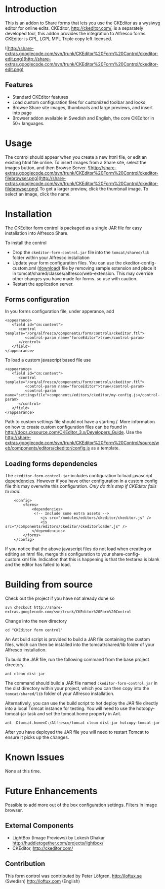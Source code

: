 # Introduction #
This is an addon to Share forms that lets you use the CKEditor as a wysiwyg editor for online edits.
CKEditor, http://ckeditor.com/, is a separately developed tool, this addon provides the integration to Alfresco forms.
CKEditor is GPL, LGPL MPL Triple copy left licensed.

![http://share-extras.googlecode.com/svn/trunk/CKEditor%20Form%20Control/ckeditor-edit.png](http://share-extras.googlecode.com/svn/trunk/CKEditor%20Form%20Control/ckeditor-edit.png)
## Features ##
  * Standard CKEditor features
  * Load custom configuration files for customized toolbar and looks
  * Browse Share site images, thumbnails and large previews, and insert into page
  * Browser addon available in Swedish and English, the core CKEditor in 50+ languages.

# Usage #
The control should appear when you create a new html file, or edit an existing html file online.
To insert images from a Share site, select the images button, and then Browse Server.
![http://share-extras.googlecode.com/svn/trunk/CKEditor%20Form%20Control/ckeditor-filebrowser.png](http://share-extras.googlecode.com/svn/trunk/CKEditor%20Form%20Control/ckeditor-filebrowser.png)
To get a larger preview, click the thumbnail image. To select an image, click the name.

# Installation #
The CKEditor form control is packaged as a single JAR file for easy installation into Alfresco Share.

To install the control
  * Drop the `ckeditor-form-control.jar` file into the `tomcat/shared/lib` folder within your Alfresco installation
  * Update your form configuration files. You can use the ckeditor-config-custom.xml ([download](http://share-extras.googlecode.com/svn/trunk/CKEditor%20Form%20Control/ckeditor-config-custom.xml.sample)) file by removing sample extension and place it in tomcat/shared/classes/alfresco/web-extension. This may override other changes you have made for forms. so use with caution.
  * Restart the application server.

## Forms configuration ##
In you forms configuration file, under apperance, add
```
<appearance>
   <field id="cm:content">
      <control template="/org/alfresco/components/form/controls/ckeditor.ftl">
         <control-param name="forceEditor">true</control-param>
      </control>
   </field>
</appearance>
```
To load a custom javascript based file use
```
<appearance>
   <field id="cm:content">
      <control template="/org/alfresco/components/form/controls/ckeditor.ftl">
         <control-param name="forceEditor">true</control-param>
         <control-param name="settingsfile">components/editors/ckeditor/my-config.js</control-param>
      </control>
   </field>
</appearance>
```
Path to custom settings file should not have a starting /. More information on how to create custom configuration files can be found in http://docs.cksource.com/CKEditor_3.x/Developers_Guide.
Use the http://share-extras.googlecode.com/svn/trunk/CKEditor%20Form%20Control/source/web/components/editors/ckeditor/config.js as a template.

## Loading forms dependencies ##
The `ckeditor-form-control.jar` includes configuration to load javascript [dependencies](http://wiki.alfresco.com/wiki/Forms#dependencies). However if you have other configuration in a custom config file this may overwrite this configuration. _Only do this step if CKEditor fails to load._
```
   	<config>
		<forms>
	        <dependencies>
	         <!-- Include some extra assets --> 
				<js src="/modules/editors/ckeditor/ckeditor.js" />
				<js src="/components/editors/ckeditor/ckeditorloader.js" />
	        </dependencies>
 		</forms>
	</config>
```
If you notice that the above javascript files do not load when creating or editing an html file, merge this configuration to your share-config-custom.xml file. Indication that this is happening is that the textarea is blank and the editor has failed to load.
# Building from source #
Check out the project if you have not already done so
```
svn checkout http://share-extras.googlecode.com/svn/trunk/CKEditor%20Form%20Control
```
Change into the new directory
```
cd "CKEditor form control"
```
An Ant build script is provided to build a JAR file containing the custom files, which can then be installed into the tomcat/shared/lib folder of your Alfresco installation.

To build the JAR file, run the following command from the base project directory.
```
ant clean dist-jar
```
The command should build a JAR file named `ckeditor-form-control.jar` in the dist directory within your project, which you can then copy into the `tomcat/shared/lib` folder of your Alfresco installation.

Alternatively, you can use the build script to hot deploy the JAR file directly into a local Tomcat instance for testing. You will need to use the hotcopy-tomcat-jar task and set the tomcat.home property in Ant.
```
ant -Dtomcat.home=C:/Alfresco/tomcat clean dist-jar hotcopy-tomcat-jar
```
After you have deployed the JAR file you will need to restart Tomcat to ensure it picks up the changes.

# Known Issues #
None at this time.
# Future Enhancements #
Possible to add more out of the box configuration settings.
Filters in image browser.

## External Components ##
  * LightBox (Image Previews) by Lokesh Dhakar http://huddletogether.com/projects/lightbox/
  * CKEditor, http://ckeditor.com/

## Contribution ##
This form control was contributed by Peter Löfgren, http://loftux.se (Swedish) http://loftux.com (English)